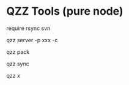 
QZZ Tools (pure node)
=============
require rsync svn

qzz server -p xxx -c

qzz pack

qzz sync

qzz x
